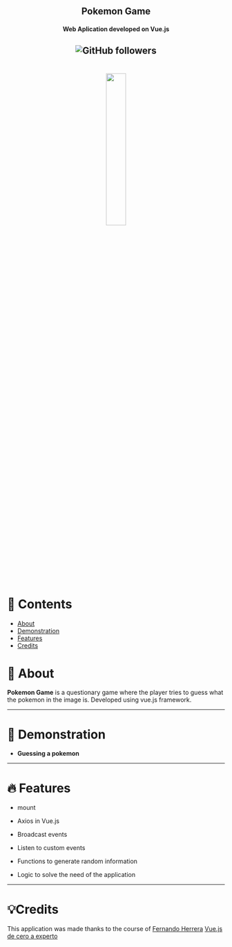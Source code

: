 <h2 align="center">Pokemon Game</h2>
<h4 align="center">Web Aplication developed on Vue.js</h4>
<h2 align="center">
<img alt="GitHub followers" src="https://img.shields.io/github/followers/Alfareiza?label=Follow%20me%20%3A%29&style=social">
</h2>

<h1 align="center" >
    <img width="30%" src="">
</h1>

# 📖 Contents
<ul>
  <li><a href="#-about">About</a></li>
  <li><a href="#-demonstration">Demonstration</a></li>
  <li><a href="#-features">Features</a></li>
  <li><a href="#credits">Credits</a></li>
</ul>

# 📃 About

**Pokemon Game** is a questionary game where the player tries to guess what the pokemon in the image is. Developed using vue.js framework.

<hr>

# 🌄 Demonstration

* **Guessing a pokemon**


<hr>

# 🔥 Features

- mount

- Axios in Vue.js

- Broadcast events

- Listen to custom events

- Functions to generate random information

- Logic to solve the need of the application

<hr>

# 💡Credits

This application was made thanks to the course of [Fernando Herrera](https://www.udemy.com/user/550c38655ec11/) [Vue.js de cero a experto](https://www.udemy.com/course/vuejs-fh/)